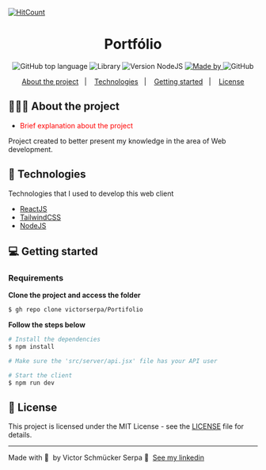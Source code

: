 [![HitCount](http://hits.dwyl.com/victorserpa/Portfolio.svg)](http://hits.dwyl.com/victorserpa/Portfolio)

<h1 align="center">
  Portfólio
</h1>

<p align="center">
  <img alt="GitHub top language" src="https://img.shields.io/badge/Language-JavaScript-yellow">
  
  <img alt="Library" src="https://img.shields.io/badge/Library-ReactJS-blue">
  
  <img alt="Version NodeJS" src="https://img.shields.io/badge/NodeJs-v16-green">

  <a href="https://www.linkedin.com/in/victorserpa/">
    <img alt="Made by" src="https://img.shields.io/badge/Made%20by-Victor%20S%20Serpa-brightgreen">
  </a>
  
  <img alt="GitHub" src="https://img.shields.io/github/license/EliasGcf/readme-template">
</p>

<p align="center">
  <a href="#-about-the-project">About the project</a>&nbsp;&nbsp;&nbsp;|&nbsp;&nbsp;&nbsp;
  <a href="#-technologies">Technologies</a>&nbsp;&nbsp;&nbsp;|&nbsp;&nbsp;&nbsp;
  <a href="#-getting-started">Getting started</a>&nbsp;&nbsp;&nbsp;|&nbsp;&nbsp;&nbsp;
  <a href="#-license">License</a>
</p>

## 👨🏻‍💻 About the project

- <p style="color: red;">Brief explanation about the project</p>

Project created to better present my knowledge in the area of Web development.

## 🚀 Technologies

Technologies that I used to develop this web client

- [ReactJS](https://reactjs.org/)
- [TailwindCSS](https://tailwindcss.com/)
- [NodeJS](https://nodejs.org/en/)

## 💻 Getting started

### Requirements

**Clone the project and access the folder**

```bash
$ gh repo clone victorserpa/Portifolio
```

**Follow the steps below**

```bash
# Install the dependencies
$ npm install

# Make sure the 'src/server/api.jsx' file has your API user

# Start the client
$ npm run dev
```

## 📝 License

This project is licensed under the MIT License - see the [LICENSE](LICENSE) file for details.

---

Made with 💜 &nbsp;by Victor Schmücker Serpa 👋 &nbsp;[See my linkedin](https://www.linkedin.com/in/victorserpa/)
